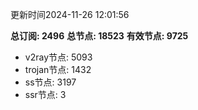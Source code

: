 更新时间2024-11-26 12:01:56

**总订阅: 2496**
**总节点: 18523**
**有效节点: 9725**
- v2ray节点: 5093
- trojan节点: 1432
- ss节点: 3197
- ssr节点: 3
